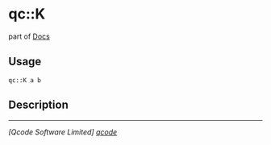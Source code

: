 qc::K
=====

part of [Docs](.)

Usage
-----
`qc::K a b`

Description
-----------


----------------------------------
*[Qcode Software Limited] [qcode]*

[qcode]: www.qcode.co.uk "Qcode Software"
